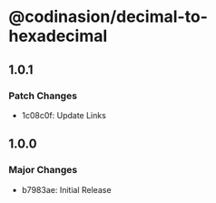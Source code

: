 # @codinasion/decimal-to-hexadecimal

## 1.0.1

### Patch Changes

- 1c08c0f: Update Links

## 1.0.0

### Major Changes

- b7983ae: Initial Release
